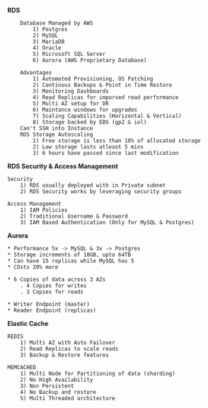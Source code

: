**RDS**

        Database Managed by AWS
            1) Postgres
            2) MySQL
            3) MariaDB
            4) Oracle
            5) Microsoft SQL Server
            6) Aurora (AWS Proprietary Database)

        Advantages
            1) Automated Provisioning, OS Patching
            2) Continous Backups & Point in Time Restore
            3) Monitoring Dashboards
            4) Read Replicas for imporved read performance
            5) Multi AZ setup for DR
            6) Maintance windows for upgrades
            7) Scaling Capabilities (Horizontal & Vertical)
            8) Storage backed by EBS (gp2 & iol)
        Can't SSH into Instance
        RDS Storage Autoscaling
            1) Free storage is less than 10% of allocated storage
            2) Low storage lasts atleast 5 mins
            3) 6 hours have passed since last modification

**RDS Security & Access Management**
        
    Security
        1) RDS usually deployed with in Private subnet
        2) RDS Security works by leveraging security groups

    Access Management
        1) IAM Policies 
        2) Traditional Username & Password
        3) IAM Based Authentication (Only for MySQL & Postgres)

**Aurora**

    * Performance 5x -> MySQL & 3x -> Postgres
    * Storage increments of 10GB, upto 64TB
    * Can have 15 replicas while MySQL has 5
    * COsts 20% more

    * 6 Copies of data across 3 AZs
        . 4 Copies for writes
        . 3 Copies for reads

    * Writer Endpoint (master) 
    * Reader Endpoint (replicas)

**Elastic Cache**

    REDIS
        1) Multi AZ with Auto Failover
        2) Read Replicas to scale reads
        3) Backup & Restore features

    MEMCACHED
        1) Multi Node for Partitioning of data (sharding)
        2) No High Availability
        3) Non Persistent
        4) No Backup and restore
        5) Multi Threaded architecture